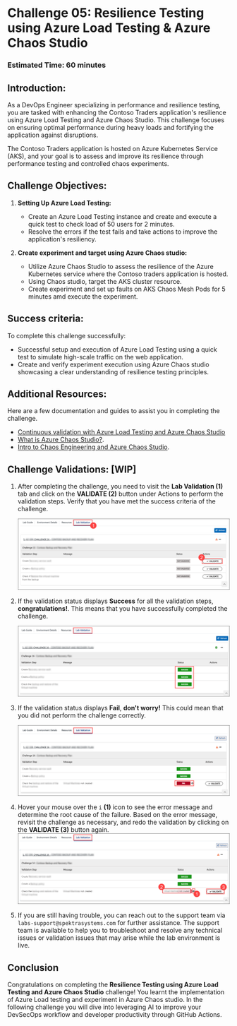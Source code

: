 # Challenge 05: Resilience Testing using Azure Load Testing & Azure Chaos Studio

### Estimated Time: 60 minutes

## Introduction:
As a DevOps Engineer specializing in performance and resilience testing, you are tasked with enhancing the Contoso Traders application's resilience using Azure Load Testing and Azure Chaos Studio. This challenge focuses on ensuring optimal performance during heavy loads and fortifying the application against disruptions.

The Contoso Traders application is hosted on Azure Kubernetes Service (AKS), and your goal is to assess and improve its resilience through performance testing and controlled chaos experiments.

## Challenge Objectives:

1. **Setting Up Azure Load Testing:**

   - Create an Azure Load Testing instance and create and execute a quick test to check load of 50 users for 2 minutes.
   - Resolve the errors if the test fails and take actions to improve the application's resiliency.

2. **Create experiment and target using Azure Chaos studio:**

   -  Utilize Azure Chaos Studio to assess the resilience of the Azure Kubernetes service where the Contoso traders application is hosted.
   - Using Chaos studio, target the AKS cluster resource.
   - Create experiment and set up faults on AKS Chaos Mesh Pods for 5 minutes amd execute the experiment. 

## Success criteria:
To complete this challenge successfully:

- Successful setup and execution of Azure Load Testing using a quick test to simulate high-scale traffic on the web application.
- Create and verify experiment execution using Azure Chaos studio showcasing a clear understanding of resilience testing principles.

## Additional Resources:

Here are a few documentation and guides to assist you in completing the challenge.
- [Continuous validation with Azure Load Testing and Azure Chaos Studio](https://learn.microsoft.com/en-us/azure/architecture/guide/testing/mission-critical-deployment-testing)
- [What is Azure Chaos Studio?](https://learn.microsoft.com/en-us/azure/chaos-studio/chaos-studio-overview).
- [Intro to Chaos Engineering and Azure Chaos Studio](https://pdtit.medium.com/intro-to-chaos-engineering-and-azure-chaos-studio-preview-5e85fff10642).

## Challenge Validations: [WIP]

1. After completing the challenge, you need to visit the **Lab Validation (1)** tab and click on the **VALIDATE (2)** button under Actions to perform the validation steps. Verify that you have met the success criteria of the challenge. 
 
    ![](../media/validate01.png "Validation")
 
1. If the validation status displays **Success** for all the validation steps, **congratulations!**. This means that you have successfully completed the challenge.
 
     ![](../media/validate02.png "Validation")
1. If the validation status displays **Fail**, **don't worry!** This could mean that you did not perform the challenge correctly.
 
     ![](../media/validate03.png "Validation")
 
1. Hover your mouse over the `i` **(1)** icon to see the error message and determine the root cause of the failure. Based on the error message, revisit the challenge as necessary, and redo the validation by clicking on the **VALIDATE (3)** button again.
     ![](../media/validate04.png "Validation")
 
1. If you are still having trouble, you can reach out to the support team via `labs-support@spektrasystems.com` for further assistance. The support team is available to help you to troubleshoot and resolve any technical issues or validation issues that may arise while the lab environment is live.
## Conclusion
Congratulations on completing the **Resilience Testing using Azure Load Testing and Azure Chaos Studio** challenge! You learnt the implementation of Azure Load testing and experiment in Azure Chaos studio. In the following challenge you will dive into leveraging AI to improve your DevSecOps workflow and developer productivity through GitHub Actions.
